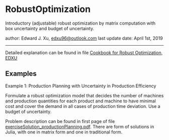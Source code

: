 # RobustOptimization
Introductory (adjustable) robust optimization by matrix computation with box uncertainty and budget of uncertainty.

author: Edward J. Xu, edxu96@outlook.com
last update date: April 1st, 2019
***

Detailed explanation can be found in file [Cookbook for Robust Optimization, EDXU](cookbook_edxu.pdf)

## Examples

Example 1: Production Planning with Uncertainty in Production Efficiency

Formulate a robust optimization model that decides the number of machines and production quantities for each product and machine to have minimal cost and cover the demand in all cases of production time deviation. Use a budget of uncertainty.

Problem description can be found in first page of file [exerciseSolution_productionPlanning.pdf](example_productionPlanning_dtu02435/exerciseSolution_productionPlanning.pdf). There are form of solutions in Julia, with one in matrix form and one in traditional form.

